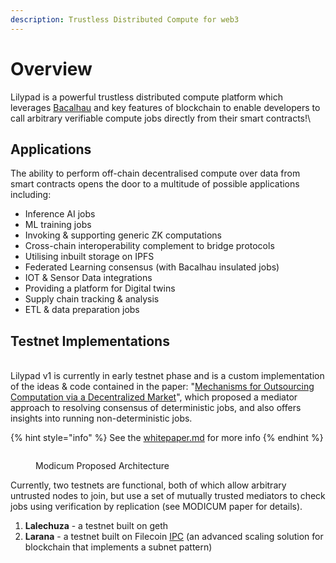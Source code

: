 ```yaml
---
description: Trustless Distributed Compute for web3
---
```


# Overview

Lilypad is a powerful trustless distributed compute platform which leverages [Bacalhau](https://docs.bacalhau.org) and key features of blockchain to enable developers to call arbitrary verifiable compute jobs directly from their smart contracts!\


## Applications

The ability to perform off-chain decentralised compute over data from smart contracts opens the door to a multitude of possible applications including:

* Inference AI jobs
* ML training jobs
* Invoking & supporting generic ZK computations
* Cross-chain interoperability complement to bridge protocols
* Utilising inbuilt storage on IPFS
* Federated Learning consensus (with Bacalhau insulated jobs)
* IOT & Sensor Data integrations
* Providing a platform for Digital twins
* Supply chain tracking & analysis
* ETL & data preparation jobs

## Testnet Implementations

\
Lilypad v1 is currently in early testnet phase and is a custom implementation of the ideas & code contained in the paper: "[Mechanisms for Outsourcing Computation via a Decentralized Market](https://dl.acm.org/doi/pdf/10.1145/3401025.3401737)", which proposed a mediator approach to resolving consensus of deterministic jobs, and also offers insights into running non-deterministic jobs.&#x20;

{% hint style="info" %}
See the [whitepaper.md](../research-and-vision/whitepaper.md "mention") for more info
{% endhint %}

<div data-full-width="true">

<figure><img src="https://lh6.googleusercontent.com/xYT2ks14GGyNWZyvh3sPbbr-phCDqRYkJfrgiYFPgsSPHhgfBK-NR8CnuyYfblqiN4YzI0BSAPh6H4gAHcTMbjeZuvnEssYdCRYItFmL8VEZ9ek_pI79UqO7IApurjYv7ZRtDfQhbpWXGzmKWErDkhkxRg=s2048" alt=""><figcaption><p>Modicum Proposed Architecture</p></figcaption></figure>

</div>

Currently, two testnets are functional, both of which allow arbitrary untrusted nodes to join, but use a set of mutually trusted mediators to check jobs using verification by replication (see MODICUM paper for details).

1. **Lalechuza** - a testnet built on geth
2. **Larana** - a testnet built on Filecoin [IPC](https://ipc.space) (an advanced scaling solution for blockchain that implements a subnet pattern)

